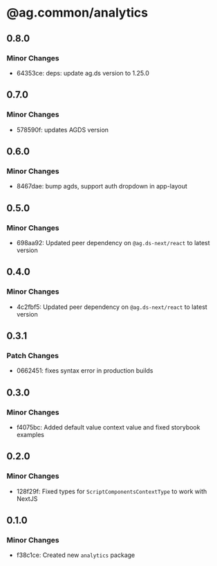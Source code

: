 # @ag.common/analytics

## 0.8.0

### Minor Changes

- 64353ce: deps: update ag.ds version to 1.25.0

## 0.7.0

### Minor Changes

- 578590f: updates AGDS version

## 0.6.0

### Minor Changes

- 8467dae: bump agds, support auth dropdown in app-layout

## 0.5.0

### Minor Changes

- 698aa92: Updated peer dependency on `@ag.ds-next/react` to latest version

## 0.4.0

### Minor Changes

- 4c2fbf5: Updated peer dependency on `@ag.ds-next/react` to latest version

## 0.3.1

### Patch Changes

- 0662451: fixes syntax error in production builds

## 0.3.0

### Minor Changes

- f4075bc: Added default value context value and fixed storybook examples

## 0.2.0

### Minor Changes

- 128f29f: Fixed types for `ScriptComponentsContextType` to work with NextJS

## 0.1.0

### Minor Changes

- f38c1ce: Created new `analytics` package
